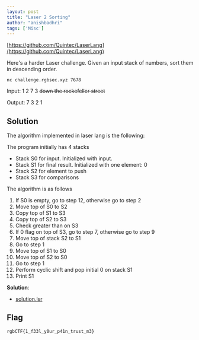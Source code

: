 ```yaml
---
layout: post
title: "Laser 2 Sorting"
author: "anishbadhri"
tags: ['Misc']
---
```


[https://github.com/Quintec/LaserLang](https://github.com/Quintec/LaserLang)

Here's a harder Laser challenge. Given an input stack of numbers, sort them in descending order. 

`nc challenge.rgbsec.xyz 7678`

Input: 1 2 7 3 ~~down the rockefeller street~~

Output: 7 3 2 1

## Solution

The algorithm implemented in laser lang is the following:

The program initially has 4 stacks
- Stack S0 for input. Initialized with input.
- Stack S1 for final result. Initialized with one element: 0
- Stack S2 for element to push
- Stack S3 for comparisons

The algorithm is as follows
1. If S0 is empty, go to step 12, otherwise go to step 2
2. Move top of S0 to S2
3. Copy top of S1 to S3
4. Copy top of S2 to S3
5. Check greater than on S3
6. If 0 flag on top of S3, go to step 7, otherwise go to step 9
7. Move top of stack S2 to S1
8. Go to step 1
9. Move top of S1 to S0
10. Move top of S2 to S0
11. Go to step 1
12. Perform cyclic shift and pop initial 0 on stack S1
13. Print S1

**Solution**:
- [solution.lsr]({site.baseurl}/assets/Laser-2-Sorting/solution.lsr)

## Flag
```
rgbCTF{1_f33l_y0ur_p41n_trust_m3}
```

